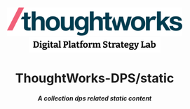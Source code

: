 <div align="center">
  <br />
	<p>
		<img alt="Thoughtworks Logo" src="https://raw.githubusercontent.com/ThoughtWorks-DPS/static/master/thoughtworks_flamingo_wave.png?sanitize=true" width=400 />
		<img alt="DPS Title" src="https://raw.githubusercontent.com/ThoughtWorks-DPS/static/master/dps_lab_title.png?sanitize=true" width=300 />
	</p>
  <h1>ThoughtWorks-DPS/static</h1>
  <h5>A collection dps related static content</h5>
</div>
<br />

